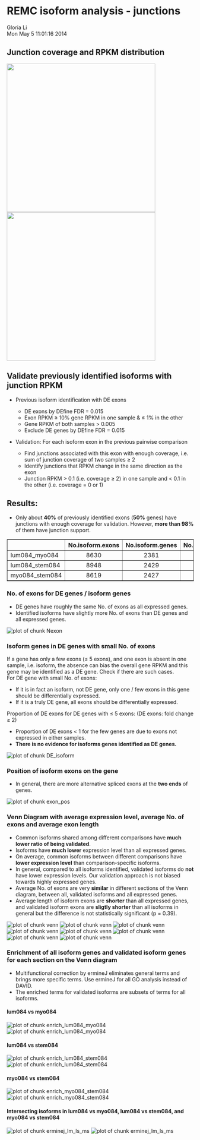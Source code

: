 REMC isoform analysis - junctions
========================================================

Gloria Li         
Mon May  5 11:01:16 2014 

<!-- re-knit after modify junction.R or junction_valid.R script -->






## Junction coverage and RPKM distribution
<img src="readCount_distribution.png" height="400px" width="400px" />
<img src="RPKM_distribution.png" height="400px" width="400px" />           

## Validate previously identified isoforms with junction RPKM
  * Previous isoform identification with DE exons
    * DE exons by DEfine FDR = 0.015
    * Exon RPKM $\ge$ 10% gene RPKM in one sample & $\le$ 1% in the other
    * Gene RPKM of both samples > 0.005 
    * Exclude DE genes by DEfine FDR = 0.015

  * Validation: For each isoform exon in the previous pairwise comparison
    * Find junctions associated with this exon with enough coverage, i.e. sum of junction coverage of two samples $\ge$ 2
    * Identify junctions that RPKM change in the same direction as the exon
    * Junction RPKM > 0.1 (i.e. coverage $\ge$ 2) in one sample and < 0.1 in the other (i.e. coverage = 0 or 1)
  
## Results:  

  * Only about __40%__ of previously identified exons (__50%__ genes) have junctions with enough coverage for validation. However, __more than 98%__ of them have junction support. 
  
<!-- html table generated in R 3.0.2 by xtable 1.7-1 package -->
<!-- Mon May  5 11:01:21 2014 -->
<TABLE border=1>
<TR> <TH>  </TH> <TH> No.isoform.exons </TH> <TH> No.isoform.genes </TH> <TH> No.exons.with.junction.cov </TH> <TH> No.genes.with.junction.cov </TH> <TH> No.exons.with.junction.support </TH> <TH> No.genes.with.junction.support </TH>  </TR>
  <TR> <TD> lum084_myo084 </TD> <TD align="center"> 8630 </TD> <TD align="center"> 2381 </TD> <TD align="center"> 3210 </TD> <TD align="center"> 1134 </TD> <TD align="center"> 3166 </TD> <TD align="center"> 1114 </TD> </TR>
  <TR> <TD> lum084_stem084 </TD> <TD align="center"> 8948 </TD> <TD align="center"> 2429 </TD> <TD align="center"> 3793 </TD> <TD align="center"> 1287 </TD> <TD align="center"> 3744 </TD> <TD align="center"> 1270 </TD> </TR>
  <TR> <TD> myo084_stem084 </TD> <TD align="center"> 8619 </TD> <TD align="center"> 2427 </TD> <TD align="center"> 2938 </TD> <TD align="center"> 1138 </TD> <TD align="center"> 2881 </TD> <TD align="center"> 1111 </TD> </TR>
   </TABLE>

  
### No. of exons for DE genes / isoform genes    
  * DE genes have roughly the same No. of exons as all expressed genes.             
  * Identified isoforms have slightly more No. of exons than DE genes and all expressed genes. 
  
![plot of chunk Nexon](figure/Nexon.png) 

  
### Isoform genes in DE genes with small No. of exons

  If a gene has only a few exons ($\le$ 5 exons), and one exon is absent in one sample, i.e. isoform, the absence can bias the overall gene RPKM and this gene may be identified as a DE gene. Check if there are such cases.               
  For DE gene with small No. of exons:           
  * If it is in fact an isoform, not DE gene, only one / few exons in this gene should be differentially expressed.         
  * If it is a truly DE gene, all exons should be differentially expressed.       
                  
  Proportion of DE exons for DE genes with $\le$ 5 exons: (DE exons: fold change $\ge$ 2)      
  * Proportion of DE exons < 1 for the few genes are due to exons not expressed in either samples.         
  * __There is no evidence for isoforms genes identified as DE genes.__                   

![plot of chunk DE_isoform](figure/DE_isoform.png) 

  
### Position of isoform exons on the gene   
  * In general, there are more alternative spliced exons at the __two ends__ of genes.    
  
![plot of chunk exon_pos](figure/exon_pos.png) 

  
### Venn Diagram with average expression level, average No. of exons and average exon length  
  * Common isoforms shared among different comparisons have __much lower ratio of being validated__.        
  * Isoforms have __much lower__ expression level than all expressed genes.          
  * On average, common isoforms between different comparisons have __lower expression level__ than comparison-specific isoforms.                 
  * In general, compared to all isoforms identified, validated isoforms do __not__ have lower expression levels. Our validation approach is not biased towards highly expressed genes.        
  * Average No. of exons are very __similar__ in different sections of the Venn diagram, between all, validated isoforms and all expressed genes.        
  * Average length of isoform exons are __shorter__ than all expressed genes, and validated isoform exons are __sligtly shorter__ than all isoforms in general but the difference is not statistically significant (p = 0.39).         
  
![plot of chunk venn](figure/venn1.png) ![plot of chunk venn](figure/venn2.png) ![plot of chunk venn](figure/venn3.png) ![plot of chunk venn](figure/venn4.png) ![plot of chunk venn](figure/venn5.png) ![plot of chunk venn](figure/venn6.png) ![plot of chunk venn](figure/venn7.png) ![plot of chunk venn](figure/venn8.png) 


### Enrichment of all isoform genes and validated isoform genes for each section on the Venn diagram   
  * Multifunctional correction by ermineJ eliminates general terms and brings more specific terms. Use ermineJ for all GO analysis instead of DAVID.           
  * The enriched terms for validated isoforms are subsets of terms for all isoforms.              

<!--
  * Isoforms identified in lum084 vs myo084 only are enriched in glucuronidation related processes. Isoforms in lum084 vs stem084 only, and myo084 vs stem084 only isoforms do not have significantly enriched terms.         
  * Common isoforms identified in all three comparisons have more enriched terms than comparison-specific isoforms, while isoforms identified in only two comparisons have no significantly enriched terms at all.           
-->

#### lum084 vs myo084

![plot of chunk enrich_lum084_myo084](figure/enrich_lum084_myo0841.png) ![plot of chunk enrich_lum084_myo084](figure/enrich_lum084_myo0842.png) 


#### lum084 vs stem084

![plot of chunk enrich_lum084_stem084](figure/enrich_lum084_stem0841.png) ![plot of chunk enrich_lum084_stem084](figure/enrich_lum084_stem0842.png) 


#### myo084 vs stem084

![plot of chunk enrich_myo084_stem084](figure/enrich_myo084_stem0841.png) ![plot of chunk enrich_myo084_stem084](figure/enrich_myo084_stem0842.png) 


#### Intersecting isoforms in lum084 vs myo084, lum084 vs stem084, and myo084 vs stem084           

<!--
![plot of chunk DAVID_lm_ls_ms](figure/DAVID_lm_ls_ms1.png) ![plot of chunk DAVID_lm_ls_ms](figure/DAVID_lm_ls_ms2.png) 

-->

![plot of chunk erminej_lm_ls_ms](figure/erminej_lm_ls_ms1.png) ![plot of chunk erminej_lm_ls_ms](figure/erminej_lm_ls_ms2.png) 


<!--
#### lum084 vs myo084 only isoforms           
    
![plot of chunk erminej_lm_only](figure/erminej_lm_only1.png) ![plot of chunk erminej_lm_only](figure/erminej_lm_only2.png) 


![plot of chunk DAVID_lm_only](figure/DAVID_lm_only1.png) ![plot of chunk DAVID_lm_only](figure/DAVID_lm_only2.png) 

-->

<!--
#### lum084 vs stem084 only isoforms           
  * No enrichment

```
## Error: Aesthetics must either be length one, or the same length as the
## dataProblems:round(-log10(FDR), 2), Term, -log10(FDR)
```

```
## Error: Aesthetics must either be length one, or the same length as the
## dataProblems:round(-log10(FDR), 2), Term, -log10(FDR)
```

```
## Error: cannot open the connection
```

```
## Error: cannot open the connection
```

```
## Error: object 'valid_ls_only_erminej_BP' not found
```

```
## Error: object 'valid_ls_only_enrich' not found
```

```
## Error: object 'valid_ls_only_enrich' not found
```

```
## Error: object 'valid_ls_only_enrich' not found
```

```
## Error: object 'valid_ls_only_enrich' not found
```

```
## Error: object 'Enrich_valid_ls_only' not found
```


![plot of chunk DAVID_ls_only](figure/DAVID_ls_only1.png) ![plot of chunk DAVID_ls_only](figure/DAVID_ls_only2.png) 


#### myo084 vs stem084 only isoforms           
  * No enrichment

```
## Error: cannot open the connection
```

```
## Error: cannot open the connection
```

```
## Error: object 'all_ms_only_erminej_BP' not found
```

```
## Error: object 'all_ms_only_enrich' not found
```

```
## Error: object 'all_ms_only_enrich' not found
```

```
## Error: object 'all_ms_only_enrich' not found
```

```
## Error: object 'all_ms_only_enrich' not found
```

```
## Error: object 'Enrich_all_ms_only' not found
```

```
## Error: cannot open the connection
```

```
## Error: cannot open the connection
```

```
## Error: object 'valid_ms_only_erminej_BP' not found
```

```
## Error: object 'valid_ms_only_enrich' not found
```

```
## Error: object 'valid_ms_only_enrich' not found
```

```
## Error: object 'valid_ms_only_enrich' not found
```

```
## Error: object 'valid_ms_only_enrich' not found
```

```
## Error: object 'Enrich_valid_ms_only' not found
```


![plot of chunk DAVID_ms_only](figure/DAVID_ms_only1.png) ![plot of chunk DAVID_ms_only](figure/DAVID_ms_only2.png) 

-->

<!--
### Examples for wet lab validation   

#### RM084 lum vs myo    
  * ENSG00000196208: GREB1, growth regulation by estrogen in breast cancer 1          
<img src="./browser/wetlab/ENSG00000196208.png" height="400px" width="400px" />
  * ENSG00000008853: RHOBTB2, Rho-related BTB domain containing 2          
<img src="./browser/wetlab/ENSG00000008853.png" height="400px" width="400px" />
  * ENSG00000108821: COL1A1, collagen, type I, alpha 1            
<img src="./browser/wetlab/ENSG00000108821.png" height="400px" width="400px" />
  * ENSG00000110195: FOLR1, folate receptor 1 (adult)           
<img src="./browser/wetlab/ENSG00000110195.png" height="400px" width="400px" />
  * ENSG00000138795: LEF1, lymphoid enhancer-binding factor 1             
<img src="./browser/wetlab/ENSG00000138795.png" height="400px" width="400px" />
  * ENSG00000170312: CDK1, cyclin-dependent kinase 1               
<img src="./browser/wetlab/ENSG00000170312.png" height="400px" width="400px" />
		
#### RM084 lum vs stem		
  * ENSG00000064787: BCAS1, breast carcinoma amplified sequence 1               
<img src="./browser/wetlab/ENSG00000064787.png" height="400px" width="400px" />
  * ENSG00000127084: FGD3, FYVE RhoGEF and PH domain containing 3             
<img src="./browser/wetlab/ENSG00000127084.png" height="400px" width="400px" />
  * ENSG00000162894: FAIM3, Fas apoptotic inhibitory molecule 3                
<img src="./browser/wetlab/ENSG00000162894.png" height="400px" width="400px" />
  * ENSG00000126217: MCF2L, MCF.2 cell line derived transforming sequence-like             
<img src="./browser/wetlab/ENSG00000126217.png" height="400px" width="400px" />
-->
